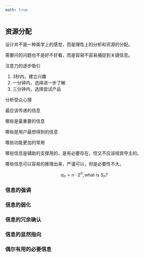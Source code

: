 ```yaml
---
math: true
---
```


## 资源分配

设计并不是一种美学上的感觉，而是理性上的分析和资源的分配。

需要问的问题也不是好不好看，而是容易不容易捕捉到关键信息。

注意力的逐步吸引

1. 3秒内，建立兴趣
1. 一分钟内，选择进一步了解
1. 三分钟内，选择尝试产品

分析受众心理

最应该传递的信息

哪些是最重要的信息

哪些是用户最想得到的信息

哪些功能更加的常用

哪些信息是辅助的支撑用的，是有必要存在，但又不应该喧宾夺主的。

哪些信息可以容易的推理出来，严谨可以，但是必要性不大。

$$
a_n = n \cdot 2^n, \text {what is } S_n?
$$

### 信息的强调

### 信息的弱化

### 信息的冗余确认

### 信息的显然指向

### 偶尔有用的必要信息